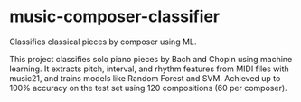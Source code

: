 # music-composer-classifier
Classifies classical pieces by composer using ML.

This project classifies solo piano pieces by Bach and Chopin using machine learning. It extracts pitch, interval, and rhythm features from MIDI files with music21, and trains models like Random Forest and SVM. Achieved up to 100% accuracy on the test set using 120 compositions (60 per composer).
